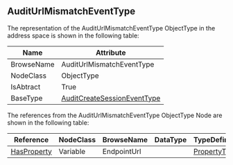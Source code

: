 <!-- objecttype -->
## AuditUrlMismatchEventType
The representation of the AuditUrlMismatchEventType ObjectType in the address space is shown in the following table:  

|Name|Attribute|
|---|---|
|BrowseName|AuditUrlMismatchEventType|
|NodeClass|ObjectType|
|IsAbtract|True|
|BaseType|[AuditCreateSessionEventType](../../../Part5/ObjectTypes/AuditCreateSessionEventType/readme.md)|

The references from the AuditUrlMismatchEventType ObjectType Node are shown in the following table:  

|Reference|NodeClass|BrowseName|DataType|TypeDefinition|ModellingRule|
|---|---|---|---|---|---|
|[HasProperty](../../../Part3/ReferenceTypes/HasProperty/readme.md)|Variable|EndpointUrl||[PropertyType](../../Part5/VariableTypes/PropertyType/readme.md)|[Mandatory](../../Objects/Mandatory/readme.md)|

